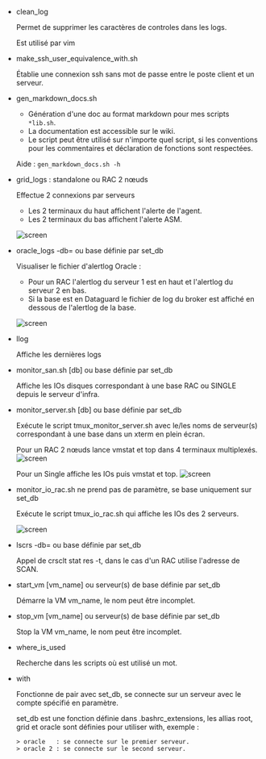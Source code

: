 - clean_log

	Permet de supprimer les caractères de controles dans les logs.

	Est utilisé par vim

- make_ssh_user_equivalence_with.sh

	Établie une connexion ssh sans mot de passe entre le poste client et un serveur.

- gen_markdown_docs.sh

	* Génération d'une doc au format markdown pour mes scripts `*lib.sh`.
	* La documentation est accessible sur le wiki.
	* Le script peut être utilisé sur n'importe quel script, si les conventions
	pour les commentaires et déclaration de fonctions sont respectées.

	Aide : `gen_markdown_docs.sh -h`

- grid_logs : standalone ou RAC 2 nœuds

	Effectue 2 connexions par serveurs
	*	Les 2 terminaux du haut affichent l'alerte de l'agent.
	*	Les 2 terminaux du bas affichent l'alerte ASM.

	![screen](https://github.com/PhilippeLeroux/plescripts/wiki/screens_scripts_shell/grid_logs.png)

- oracle_logs -db=<str>	ou base définie par set_db

	Visualiser le fichier d'alertlog Oracle :
	* Pour un RAC l'alertlog du serveur 1 est en haut et l'alertlog du serveur 2 en bas.
	* Si la base est en Dataguard le fichier de log du broker est affiché en dessous de l'alertlog de la base.

	![screen](https://github.com/PhilippeLeroux/plescripts/wiki/screens_scripts_shell/oracle_logs.png)

- llog

	Affiche les dernières logs

- monitor_san.sh [db] ou base définie par set_db

	Affiche les IOs disques correspondant à une base RAC ou SINGLE depuis le serveur d'infra.

- monitor_server.sh [db]  ou base définie par set_db

	Exécute le script tmux_monitor_server.sh avec le/les noms de serveur(s)	correspondant à une base dans un xterm en plein écran.
	
	Pour un RAC 2 nœuds lance vmstat et top dans 4 terminaux multiplexés.
	![screen](https://github.com/PhilippeLeroux/plescripts/wiki/screens_scripts_shell/tmux_monitor_server_rac.png)
	
	Pour un Single affiche les IOs puis vmstat et top.
	![screen](https://github.com/PhilippeLeroux/plescripts/wiki/screens_scripts_shell/tmux_monitor_server_single.png)

- monitor_io_rac.sh ne prend pas de paramètre, se base uniquement sur set_db
	
	Exécute le script tmux_io_rac.sh qui affiche les IOs des 2 serveurs.
	
	![screen](https://github.com/PhilippeLeroux/plescripts/wiki/screens_scripts_shell/monitor_io_rac.png)
	
- lscrs -db=<str> ou base définie par set_db

	Appel de crsclt stat res -t, dans le cas d'un RAC utilise l'adresse de SCAN.

- start_vm [vm_name] ou serveur(s) de base définie par set_db

	Démarre la VM vm_name, le nom peut être incomplet.

- stop_vm [vm_name]  ou serveur(s) de base définie par set_db

	Stop la VM vm_name, le nom peut être incomplet.

- where_is_used

	Recherche dans les scripts où est utilisé un mot.

- with

	Fonctionne de pair avec set_db, se connecte sur un serveur avec le compte
	spécifié en paramètre.

	set_db est une fonction définie dans .bashrc_extensions, les allias root, grid
	et oracle sont définies pour utiliser with, exemple :
	```
	> oracle   : se connecte sur le premier serveur.
	> oracle 2 : se connecte sur le second serveur.
	```
